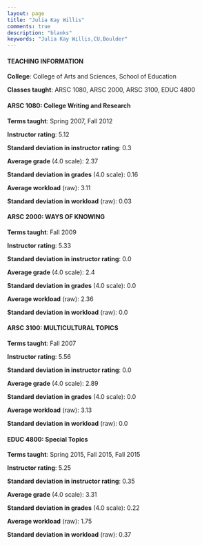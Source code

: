 ```yaml
---
layout: page
title: "Julia Kay Willis" 
comments: true
description: "blanks"
keywords: "Julia Kay Willis,CU,Boulder"
---
```

<head>
<script src="https://ajax.googleapis.com/ajax/libs/jquery/2.1.3/jquery.min.js"></script>
<script src="https://dl.dropboxusercontent.com/s/pc42nxpaw1ea4o9/highcharts.js?dl=0"></script>
<!-- <script src="../assets/js/highcharts.js"></script> -->
<style type="text/css">@font-face {
	font-family: "Bebas Neue";
	src: url(https://www.filehosting.org/file/details/544349/BebasNeue Regular.otf) format("opentype");
	}
	h1.Bebas { 
		font-family: "Bebas Neue", Verdana, Tahoma;
	}
</style>
</head>
	   
#### TEACHING INFORMATION

**College**: College of Arts and Sciences, School of Education

**Classes taught**: ARSC 1080, ARSC 2000, ARSC 3100, EDUC 4800

#### ARSC 1080: College Writing and Research

**Terms taught**: Spring 2007, Fall 2012

**Instructor rating**: 5.12

**Standard deviation in instructor rating**: 0.3

**Average grade** (4.0 scale): 2.37

**Standard deviation in grades** (4.0 scale): 0.16

**Average workload** (raw): 3.11

**Standard deviation in workload** (raw): 0.03

#### ARSC 2000: WAYS OF KNOWING

**Terms taught**: Fall 2009

**Instructor rating**: 5.33

**Standard deviation in instructor rating**: 0.0

**Average grade** (4.0 scale): 2.4

**Standard deviation in grades** (4.0 scale): 0.0

**Average workload** (raw): 2.36

**Standard deviation in workload** (raw): 0.0

#### ARSC 3100: MULTICULTURAL TOPICS

**Terms taught**: Fall 2007

**Instructor rating**: 5.56

**Standard deviation in instructor rating**: 0.0

**Average grade** (4.0 scale): 2.89

**Standard deviation in grades** (4.0 scale): 0.0

**Average workload** (raw): 3.13

**Standard deviation in workload** (raw): 0.0

#### EDUC 4800: Special Topics

**Terms taught**: Spring 2015, Fall 2015, Fall 2015

**Instructor rating**: 5.25

**Standard deviation in instructor rating**: 0.35

**Average grade** (4.0 scale): 3.31

**Standard deviation in grades** (4.0 scale): 0.22

**Average workload** (raw): 1.75

**Standard deviation in workload** (raw): 0.37

